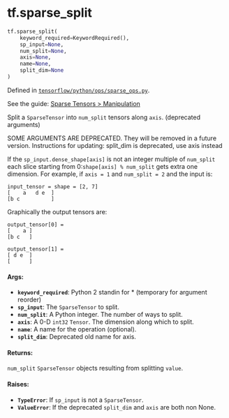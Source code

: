 <div itemscope itemtype="http://developers.google.com/ReferenceObject">
<meta itemprop="name" content="tf.sparse_split" />
</div>

# tf.sparse_split

``` python
tf.sparse_split(
    keyword_required=KeywordRequired(),
    sp_input=None,
    num_split=None,
    axis=None,
    name=None,
    split_dim=None
)
```



Defined in [`tensorflow/python/ops/sparse_ops.py`](https://www.tensorflow.org/code/tensorflow/python/ops/sparse_ops.py).

See the guide: [Sparse Tensors > Manipulation](../../../api_guides/python/sparse_ops.md#Manipulation)

Split a `SparseTensor` into `num_split` tensors along `axis`. (deprecated arguments)

SOME ARGUMENTS ARE DEPRECATED. They will be removed in a future version.
Instructions for updating:
split_dim is deprecated, use axis instead

If the `sp_input.dense_shape[axis]` is not an integer multiple of `num_split`
each slice starting from 0:`shape[axis] % num_split` gets extra one
dimension. For example, if `axis = 1` and `num_split = 2` and the
input is:

    input_tensor = shape = [2, 7]
    [    a   d e  ]
    [b c          ]

Graphically the output tensors are:

    output_tensor[0] =
    [    a ]
    [b c   ]

    output_tensor[1] =
    [ d e  ]
    [      ]

#### Args:

* <b>`keyword_required`</b>: Python 2 standin for * (temporary for argument reorder)
* <b>`sp_input`</b>: The `SparseTensor` to split.
* <b>`num_split`</b>: A Python integer. The number of ways to split.
* <b>`axis`</b>: A 0-D `int32` `Tensor`. The dimension along which to split.
* <b>`name`</b>: A name for the operation (optional).
* <b>`split_dim`</b>: Deprecated old name for axis.


#### Returns:

`num_split` `SparseTensor` objects resulting from splitting `value`.


#### Raises:

* <b>`TypeError`</b>: If `sp_input` is not a `SparseTensor`.
* <b>`ValueError`</b>: If the deprecated `split_dim` and `axis` are both non None.